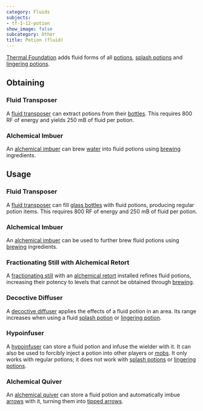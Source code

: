 ```yaml
---
category: Fluids
subjects:
- tf-1-12-potion
show_image: false
subcategory: Other
title: Potion (fluid)
---
```


[Thermal Foundation](../) adds fluid forms of all
[potions](https://minecraft.gamepedia.com/Potion), [splash
potions](https://minecraft.gamepedia.com/Splash_Potion) and [lingering
potions](https://minecraft.gamepedia.com/Lingering_Potion).


Obtaining
---------

### Fluid Transposer
A [fluid transposer](../../thermal-expansion/fluid-transposer/) can extract potions from their
[bottles](https://minecraft.gamepedia.com/Glass_Bottle). This requires 800 RF of
energy and yields 250 mB of fluid per potion.

### Alchemical Imbuer
An [alchemical imbuer](../../thermal-expansion/alchemical-imbuer/) can brew
[water](https://minecraft.gamepedia.com/Water) into fluid potions using
[brewing](https://minecraft.gamepedia.com/Brewing) ingredients.


Usage
-----

### Fluid Transposer
A [fluid transposer](../../thermal-expansion/fluid-transposer/) can fill [glass
bottles](https://minecraft.gamepedia.com/Glass_Bottle) with fluid potions,
producing regular potion items. This requires 800 RF of energy and 250 mB of
fluid per potion.

### Alchemical Imbuer
An [alchemical imbuer](../../thermal-expansion/alchemical-imbuer/) can be used to further brew
fluid potions using [brewing](https://minecraft.gamepedia.com/Brewing)
ingredients.

### Fractionating Still with Alchemical Retort
A [fractionating still](../../thermal-expansion/fractionating-still/) with an [alchemical
retort](../../thermal-expansion/augment-alchemical-retort/) installed refines fluid potions,
increasing their potency to levels that cannot be obtained through
[brewing](https://minecraft.gamepedia.com/Brewing).

### Decoctive Diffuser
A [decoctive diffuser](../../thermal-expansion/decoctive-diffuser/) applies the effects of a fluid
potion in an area. Its range increases when using a fluid [splash
potion](https://minecraft.gamepedia.com/Splash_Potion) or [lingering
potion](https://minecraft.gamepedia.com/Lingering_Potion).

### Hypoinfuser
A [hypoinfuser](../../thermal-innovation/hypoinfuser/) can store a fluid potion and infuse the
wielder with it. It can also be used to forcibly inject a potion into other
players or [mobs](https://minecraft.gamepedia.com/Mob). It only works with
regular potions; it does not work with [splash
potions](https://minecraft.gamepedia.com/Splash_Potion) or [lingering
potions](https://minecraft.gamepedia.com/Lingering_Potion).

### Alchemical Quiver
An [alchemical quiver](../../thermal-innovation/alchemical-quiver/) can store a fluid potion and
automatically imbue [arrows](https://minecraft.gamepedia.com/Arrow) with it,
turning them into [tipped arrows](https://minecraft.gamepedia.com/Tipped_Arrow).

